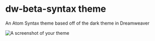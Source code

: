 # dw-beta-syntax theme

An Atom Syntax theme based off of the dark theme in Dreamweaver

![A screenshot of your theme](https://f.cloud.github.com/assets/69169/2289498/4c3cb0ec-a009-11e3-8dbd-077ee11741e5.gif)
